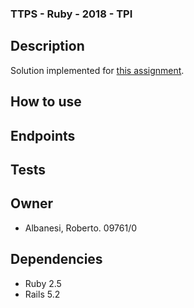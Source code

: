 ### TTPS - Ruby - 2018 - TPI ###

## Description ##

Solution implemented for [this assignment](https://github.com/TTPS-ruby/practicas-ruby-ttps/blob/master/evaluaciones/2018/tpi/enunciado.md).


## How to use ##
## Endpoints ##
## Tests ##

## Owner ##
* Albanesi, Roberto. 09761/0

## Dependencies ##
* Ruby 2.5
* Rails 5.2
